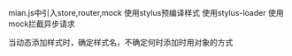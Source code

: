 mian.js中引入store,router,mock
使用stylus预编译样式
  使用stylus-loader
使用mock拦截异步请求


当动态添加样式时，确定样式名，不确定何时添加时用对象的方式

